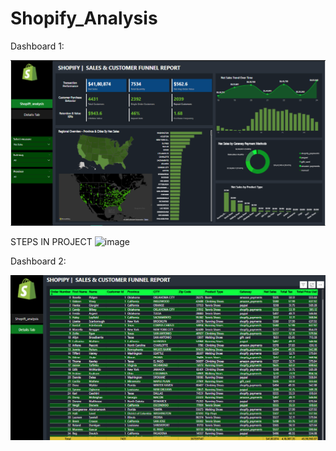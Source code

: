 # Shopify_Analysis

Dashboard 1:

![image alt](https://github.com/komal-sharma19/Shopify_Analysis/blob/main/shopify1.png?raw=true)

STEPS IN PROJECT
![image](https://github.com/user-attachments/assets/9e4fc067-b617-4ecc-b3cb-31ead828b691)


Dashboard 2:

![image alt](https://github.com/komal-sharma19/Shopify_Analysis/blob/main/shopify2.png?raw=true)
